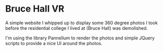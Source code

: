 # Bruce Hall VR

A simple website I whipped up to display some 360 degree photos I took before the residential college I lived at (Bruce Hall) was demolished.

I'm using the library Pannellum to render the photos and simple JQuery scripts to provide a nice UI around the photos.
